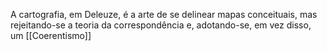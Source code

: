 A cartografia, em Deleuze, é a arte de se delinear mapas conceituais, mas rejeitando-se a teoria da correspondência e, adotando-se, em vez disso, um [[Coerentismo]]